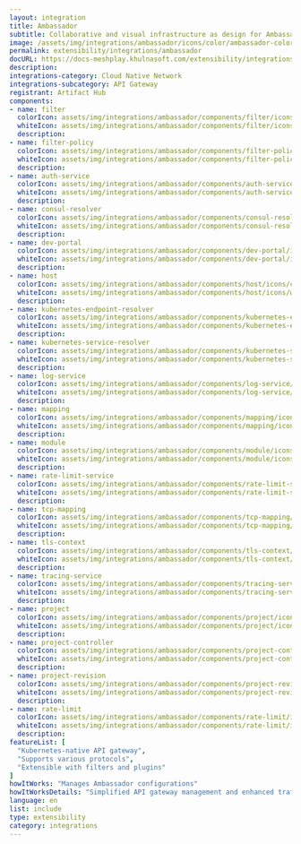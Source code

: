 ```yaml
---
layout: integration
title: Ambassador
subtitle: Collaborative and visual infrastructure as design for Ambassador
image: /assets/img/integrations/ambassador/icons/color/ambassador-color.svg
permalink: extensibility/integrations/ambassador
docURL: https://docs-meshplay.khulnasoft.com/extensibility/integrations/ambassador
description: 
integrations-category: Cloud Native Network
integrations-subcategory: API Gateway
registrant: Artifact Hub
components: 
- name: filter
  colorIcon: assets/img/integrations/ambassador/components/filter/icons/color/filter-color.svg
  whiteIcon: assets/img/integrations/ambassador/components/filter/icons/white/filter-white.svg
  description: 
- name: filter-policy
  colorIcon: assets/img/integrations/ambassador/components/filter-policy/icons/color/filter-policy-color.svg
  whiteIcon: assets/img/integrations/ambassador/components/filter-policy/icons/white/filter-policy-white.svg
  description: 
- name: auth-service
  colorIcon: assets/img/integrations/ambassador/components/auth-service/icons/color/auth-service-color.svg
  whiteIcon: assets/img/integrations/ambassador/components/auth-service/icons/white/auth-service-white.svg
  description: 
- name: consul-resolver
  colorIcon: assets/img/integrations/ambassador/components/consul-resolver/icons/color/consul-resolver-color.svg
  whiteIcon: assets/img/integrations/ambassador/components/consul-resolver/icons/white/consul-resolver-white.svg
  description: 
- name: dev-portal
  colorIcon: assets/img/integrations/ambassador/components/dev-portal/icons/color/dev-portal-color.svg
  whiteIcon: assets/img/integrations/ambassador/components/dev-portal/icons/white/dev-portal-white.svg
  description: 
- name: host
  colorIcon: assets/img/integrations/ambassador/components/host/icons/color/host-color.svg
  whiteIcon: assets/img/integrations/ambassador/components/host/icons/white/host-white.svg
  description: 
- name: kubernetes-endpoint-resolver
  colorIcon: assets/img/integrations/ambassador/components/kubernetes-endpoint-resolver/icons/color/kubernetes-endpoint-resolver-color.svg
  whiteIcon: assets/img/integrations/ambassador/components/kubernetes-endpoint-resolver/icons/white/kubernetes-endpoint-resolver-white.svg
  description: 
- name: kubernetes-service-resolver
  colorIcon: assets/img/integrations/ambassador/components/kubernetes-service-resolver/icons/color/kubernetes-service-resolver-color.svg
  whiteIcon: assets/img/integrations/ambassador/components/kubernetes-service-resolver/icons/white/kubernetes-service-resolver-white.svg
  description: 
- name: log-service
  colorIcon: assets/img/integrations/ambassador/components/log-service/icons/color/log-service-color.svg
  whiteIcon: assets/img/integrations/ambassador/components/log-service/icons/white/log-service-white.svg
  description: 
- name: mapping
  colorIcon: assets/img/integrations/ambassador/components/mapping/icons/color/mapping-color.svg
  whiteIcon: assets/img/integrations/ambassador/components/mapping/icons/white/mapping-white.svg
  description: 
- name: module
  colorIcon: assets/img/integrations/ambassador/components/module/icons/color/module-color.svg
  whiteIcon: assets/img/integrations/ambassador/components/module/icons/white/module-white.svg
  description: 
- name: rate-limit-service
  colorIcon: assets/img/integrations/ambassador/components/rate-limit-service/icons/color/rate-limit-service-color.svg
  whiteIcon: assets/img/integrations/ambassador/components/rate-limit-service/icons/white/rate-limit-service-white.svg
  description: 
- name: tcp-mapping
  colorIcon: assets/img/integrations/ambassador/components/tcp-mapping/icons/color/tcp-mapping-color.svg
  whiteIcon: assets/img/integrations/ambassador/components/tcp-mapping/icons/white/tcp-mapping-white.svg
  description: 
- name: tls-context
  colorIcon: assets/img/integrations/ambassador/components/tls-context/icons/color/tls-context-color.svg
  whiteIcon: assets/img/integrations/ambassador/components/tls-context/icons/white/tls-context-white.svg
  description: 
- name: tracing-service
  colorIcon: assets/img/integrations/ambassador/components/tracing-service/icons/color/tracing-service-color.svg
  whiteIcon: assets/img/integrations/ambassador/components/tracing-service/icons/white/tracing-service-white.svg
  description: 
- name: project
  colorIcon: assets/img/integrations/ambassador/components/project/icons/color/project-color.svg
  whiteIcon: assets/img/integrations/ambassador/components/project/icons/white/project-white.svg
  description: 
- name: project-controller
  colorIcon: assets/img/integrations/ambassador/components/project-controller/icons/color/project-controller-color.svg
  whiteIcon: assets/img/integrations/ambassador/components/project-controller/icons/white/project-controller-white.svg
  description: 
- name: project-revision
  colorIcon: assets/img/integrations/ambassador/components/project-revision/icons/color/project-revision-color.svg
  whiteIcon: assets/img/integrations/ambassador/components/project-revision/icons/white/project-revision-white.svg
  description: 
- name: rate-limit
  colorIcon: assets/img/integrations/ambassador/components/rate-limit/icons/color/rate-limit-color.svg
  whiteIcon: assets/img/integrations/ambassador/components/rate-limit/icons/white/rate-limit-white.svg
  description: 
featureList: [
  "Kubernetes-native API gateway",
  "Supports various protocols",
  "Extensible with filters and plugins"
]
howItWorks: "Manages Ambassador configurations"
howItWorksDetails: "Simplified API gateway management and enhanced traffic routing in Kubernetes"
language: en
list: include
type: extensibility
category: integrations
---
```

